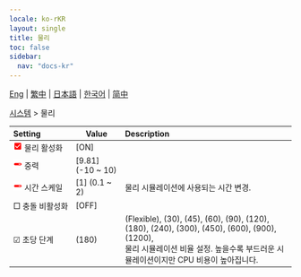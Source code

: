 ```yaml
---
locale: ko-rKR
layout: single
title: 물리
toc: false
sidebar:
  nav: "docs-kr"
---
```

[Eng](/dancexr/menu/2025.4/system/physics) | [繁中](/tw/dancexr/menu/2025.4/system/physics) | [日本語](/jp/dancexr/menu/2025.4/system/physics) | [한국어](/kr/dancexr/menu/2025.4/system/physics) | [简中](/zh/dancexr/menu/2025.4/system/physics)

[시스템](../menu#시스템) > 물리



| Setting | Value | Description |
| :--- | --- | :--- |
|<nobr><img src="/images/icon/ic_check_on.png" alt="check on icon"/> 물리 활성화</nobr>| [ON] | 
|<nobr><img src="/images/icon/ic_slider.png" alt="slider icon"/> 중력</nobr>| [9.81] (-10 ~ 10) | 
|<nobr><img src="/images/icon/ic_slider.png" alt="slider icon"/> 시간 스케일</nobr>| [1] (0.1 ~ 2) | 물리 시뮬레이션에 사용되는 시간 변경.
|<nobr> □ 충돌 비활성화</nobr>| [OFF] | 
|<nobr>☑ 초당 단계</nobr>| (180) | (Flexible), (30), (45), (60), (90), (120), (180), (240), (300), (450), (600), (900), (1200), <br/>물리 시뮬레이션 비율 설정. 높을수록 부드러운 시뮬레이션이지만 CPU 비용이 높아집니다.

